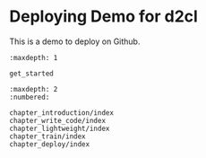 # Deploying Demo for d2cl

This is a demo to deploy on Github.

````toc
:maxdepth: 1

get_started
````

```toc
:maxdepth: 2
:numbered:

chapter_introduction/index
chapter_write_code/index
chapter_lightweight/index
chapter_train/index
chapter_deploy/index

```
